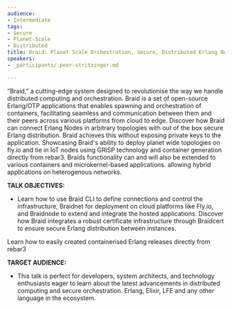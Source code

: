 ```yaml
---
audience:
- Intermediate
tags:
- Secure
- Planet-Scale
- Distributed
title: Braid: Planet Scale Orchestration, Secure, Distributed Erlang Nodes from Cloud to Edge and IoT
speakers:
- _participants/.peer-stritzinger.md

---
```

“Braid,” a cutting-edge system designed to revolutionise the way we handle distributed computing and orchestration. Braid is a set of open-source Erlang/OTP applications that enables spawning and orchestration of containers, facilitating seamless and communication between them and their peers across various platforms from cloud to edge.
Discover how Braid can connect Erlang Nodes in arbitrary topologies with out of the box secure Erlang distribution. Braid achieves this without exposing private keys to the application. Showcasing Braid's ability to deploy planet wide topologies on fly.io and tie in IoT nodes using GRiSP technology and container generation directly from rebar3.
Braids functionality can and will also be extended to various containers and microkernel-based applications. allowing hybrid applications on heterogenous networks.


**TALK OBJECTIVES:**

* Learn how to use Braid CLI to define connections and control the infrastructure, Braidnet for deployment on cloud platforms like Fly.io, and Braidnode to extend and integrate the hosted applications.
Discover how Braid integrates a robust certificate infrastructure through Braidcert to ensure secure Erlang distribution between instances.

Learn how to easily created containerised Erlang releases directly from rebar3

**TARGET AUDIENCE:**

* This talk is perfect for developers, system architects, and technology enthusiasts eager to learn about the latest advancements in distributed computing and secure orchestration. Erlang, Elixir, LFE and any other language in the ecosystem.
